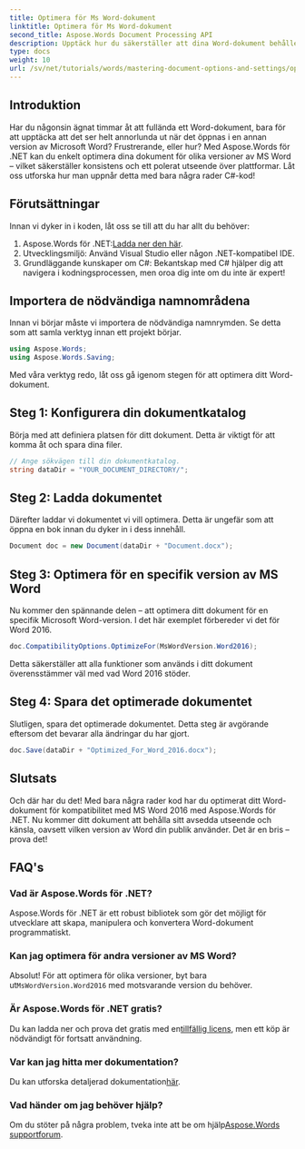 ```yaml
---
title: Optimera för Ms Word-dokument
linktitle: Optimera för Ms Word-dokument
second_title: Aspose.Words Document Processing API
description: Upptäck hur du säkerställer att dina Word-dokument behåller sin formatering och utseende i olika Microsoft Word-versioner med Aspose.Words för .NET.
type: docs
weight: 10
url: /sv/net/tutorials/words/mastering-document-options-and-settings/optimize-for-ms-word-document/
---
```

## Introduktion

Har du någonsin ägnat timmar åt att fullända ett Word-dokument, bara för att upptäcka att det ser helt annorlunda ut när det öppnas i en annan version av Microsoft Word? Frustrerande, eller hur? Med Aspose.Words för .NET kan du enkelt optimera dina dokument för olika versioner av MS Word – vilket säkerställer konsistens och ett polerat utseende över plattformar. Låt oss utforska hur man uppnår detta med bara några rader C#-kod!

## Förutsättningar

Innan vi dyker in i koden, låt oss se till att du har allt du behöver:

1.  Aspose.Words för .NET:[Ladda ner den här](https://releases.aspose.com/words/net/).
2. Utvecklingsmiljö: Använd Visual Studio eller någon .NET-kompatibel IDE.
3. Grundläggande kunskaper om C#: Bekantskap med C# hjälper dig att navigera i kodningsprocessen, men oroa dig inte om du inte är expert!

## Importera de nödvändiga namnområdena

Innan vi börjar måste vi importera de nödvändiga namnrymden. Se detta som att samla verktyg innan ett projekt börjar.

```csharp
using Aspose.Words;
using Aspose.Words.Saving;
```

Med våra verktyg redo, låt oss gå igenom stegen för att optimera ditt Word-dokument.

## Steg 1: Konfigurera din dokumentkatalog

Börja med att definiera platsen för ditt dokument. Detta är viktigt för att komma åt och spara dina filer.

```csharp
// Ange sökvägen till din dokumentkatalog.
string dataDir = "YOUR_DOCUMENT_DIRECTORY/";
```

## Steg 2: Ladda dokumentet

Därefter laddar vi dokumentet vi vill optimera. Detta är ungefär som att öppna en bok innan du dyker in i dess innehåll.

```csharp
Document doc = new Document(dataDir + "Document.docx");
```

## Steg 3: Optimera för en specifik version av MS Word

Nu kommer den spännande delen – att optimera ditt dokument för en specifik Microsoft Word-version. I det här exemplet förbereder vi det för Word 2016.

```csharp
doc.CompatibilityOptions.OptimizeFor(MsWordVersion.Word2016);
```

Detta säkerställer att alla funktioner som används i ditt dokument överensstämmer väl med vad Word 2016 stöder.

## Steg 4: Spara det optimerade dokumentet

Slutligen, spara det optimerade dokumentet. Detta steg är avgörande eftersom det bevarar alla ändringar du har gjort.

```csharp
doc.Save(dataDir + "Optimized_For_Word_2016.docx");
```

## Slutsats

Och där har du det! Med bara några rader kod har du optimerat ditt Word-dokument för kompatibilitet med MS Word 2016 med Aspose.Words för .NET. Nu kommer ditt dokument att behålla sitt avsedda utseende och känsla, oavsett vilken version av Word din publik använder. Det är en bris – prova det!

## FAQ's

### Vad är Aspose.Words för .NET?
Aspose.Words för .NET är ett robust bibliotek som gör det möjligt för utvecklare att skapa, manipulera och konvertera Word-dokument programmatiskt.

### Kan jag optimera för andra versioner av MS Word?
 Absolut! För att optimera för olika versioner, byt bara ut`MsWordVersion.Word2016` med motsvarande version du behöver.

### Är Aspose.Words för .NET gratis?
 Du kan ladda ner och prova det gratis med en[tillfällig licens](https://purchase.aspose.com/temporary-license/), men ett köp är nödvändigt för fortsatt användning.

### Var kan jag hitta mer dokumentation?
 Du kan utforska detaljerad dokumentation[här](https://reference.aspose.com/words/net/).

### Vad händer om jag behöver hjälp?
 Om du stöter på några problem, tveka inte att be om hjälp[Aspose.Words supportforum](https://forum.aspose.com/c/words/8).